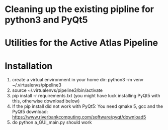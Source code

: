 # Cleaning up the existing pipline for python3 and PyQt5
# Utilities for the Active Atlas Pipeline
# Installation
1. create a virtual environment in your home dir: python3 -m venv ~/.virtualenvs/pipeline3
1. source ~/.virtualenvs/pipeline3/bin/activate
1. pip install -r requirements.txt (you might have luck installing PyQt5 with this, otherwise download below)
1. If the pip install did not work with PyQt5: You need qmake 5, gcc and the PyQt5 download: https://www.riverbankcomputing.com/software/pyqt/download5
1. do python a_GUI_main.py should work
